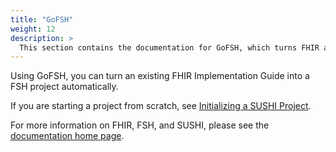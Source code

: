 ```yaml
---
title: "GoFSH"
weight: 12
description: >
  This section contains the documentation for GoFSH, which turns FHIR artifacts into FSH definitions
---
```


Using GoFSH, you can turn an existing FHIR Implementation Guide into a FSH project automatically.

If you are starting a project from scratch, see [Initializing a SUSHI Project](/docs/sushi/project/#initializing-a-sushi-project).

For more information on FHIR, FSH, and SUSHI, please see the [documentation home page](/docs/).